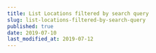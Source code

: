 ```yaml
---
title: List Locations filtered by search query
slug: list-locations-filtered-by-search-query
published: true
date: 2019-07-10
last_modified_at: 2019-07-12
---
```

